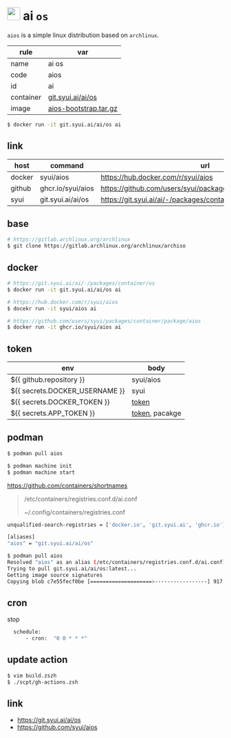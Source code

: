 # <img src="./icon/ai.png" width="30"> ai `os` 

`aios` is a simple linux distribution based on `archlinux`.

|rule|var|
|---|---|
|name|ai os|
|code|aios|
|id|ai|
|container|[git.syui.ai/ai/os](https://git.syui.ai/ai/-/packages/container/os/latest)|
|image|[aios-bootstrap.tar.gz](https://github.com/syui/aios/releases/download/latest/aios-bootstrap.tar.gz)|

```sh
$ docker run -it git.syui.ai/ai/os ai
```

## link

|host|command|url|
|---|---|---|
|docker|syui/aios|https://hub.docker.com/r/syui/aios|
|github|ghcr.io/syui/aios|https://github.com/users/syui/packages/container/package/aios|
|syui|git.syui.ai/ai/os|https://git.syui.ai/ai/-/packages/container/os|

## base

```sh
# https://gitlab.archlinux.org/archlinux
$ git clone https://gitlab.archlinux.org/archlinux/archiso
```

## docker

```sh
# https://git.syui.ai/ai/-/packages/container/os
$ docker run -it git.syui.ai/ai/os ai

# https://hub.docker.com/r/syui/aios
$ docekr run -it syui/aios ai

# https://github.com/users/syui/packages/container/package/aios
$ docker run -it ghcr.io/syui/aios ai
```

## token

|env|body|
|---|---|
|${{ github.repository }}|syui/aios|
|${{ secrets.DOCKER_USERNAME }}|syui|
|${{ secrets.DOCKER_TOKEN }}|[token](https://matsuand.github.io/docs.docker.jp.onthefly/docker-hub/access-tokens/)|
|${{ secrets.APP_TOKEN }}|[token](https://docs.github.com/ja/authentication/keeping-your-account-and-data-secure/managing-your-personal-access-tokens), pacakge|

## podman

```sh
$ podman pull aios

$ podman machine init
$ podman machine start
```

https://github.com/containers/shortnames

> /etc/containers/registries.conf.d/ai.conf
>
> ~/.config/containers/registries.conf

```sh
unqualified-search-registries = ['docker.io', 'git.syui.ai', 'ghcr.io']

[aliases]
"aios" = "git.syui.ai/ai/os"
```

```sh
$ podman pull aios
Resolved "aios" as an alias (/etc/containers/registries.conf.d/ai.conf)
Trying to pull git.syui.ai/ai/os:latest...
Getting image source signatures
Copying blob c7e55fecf0be [====================>-----------------] 917.4MiB / 1.7GiB
```

## cron

stop

```sh
  schedule:
      - cron:  "0 0 * * *"
```

## update action

```sh
$ vim build.zszh
$ ./scpt/gh-actions.zsh
```

## link

- https://git.syui.ai/ai/os
- https://github.com/syui/aios
